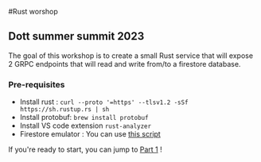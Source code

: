 #Rust worshop
## Dott summer summit 2023

The goal of this workshop is to create a small Rust service that will expose 2 GRPC endpoints that will read and write from/to a firestore database.

### Pre-requisites
- Install rust : `curl --proto '=https' --tlsv1.2 -sSf https://sh.rustup.rs | sh`
- Install protobuf: `brew install protobuf`
- Install VS code extension `rust-analyzer`
- Firestore emulator : You can use [this script](https://github.com/ridedott/test/blob/master/scripts/start-emulators.sh)

If you're ready to start, you can jump to [Part 1](workshop/part1.md) !